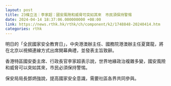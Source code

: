 ```yaml
---
layout: post
title: 23條立法｜李家超：國安風險和威脅可突如其來　市民須保持警惕
date: 2024-04-14 18:37:06.000000000 +08:00
link: https://news.rthk.hk/rthk/ch/component/k2/1748848-20240414.htm
categories: rthk
---
```


明日的「全民國家安全教育日」，中央港澳辦主任、國務院港澳辦主任夏寶龍，將在北京以視頻連線方式出席開幕典禮，並發表主旨致辭。

香港特區國安委主席、行政長官李家超表示說，世界地緣政治複雜多變，國安風險和威脅可以突如其來，市民必須保持警惕。

保安局局長鄧炳強說，提高國家安全意識，需要社區各界共同參與。
